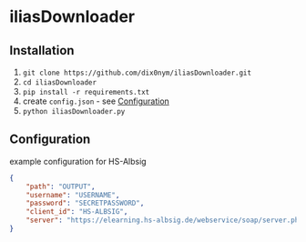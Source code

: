 # iliasDownloader

## Installation

1. `git clone https://github.com/dix0nym/iliasDownloader.git`
2. `cd iliasDownloader`
3. `pip install -r requirements.txt`
4. create `config.json` - see [Configuration](#Configuration)
5. `python iliasDownloader.py`

## Configuration

example configuration for HS-Albsig
```json
{
    "path": "OUTPUT",
    "username": "USERNAME",
    "password": "SECRETPASSWORD",
    "client_id": "HS-ALBSIG",
    "server": "https://elearning.hs-albsig.de/webservice/soap/server.php?wsdl"
}
```
